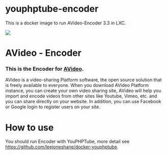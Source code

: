 # youphptube-encoder

This is a docker image to run AVideo-Encoder 3.3 in LXC.

<img src="https://avideo.tube/website/assets/151/images/avideo_encoder1.png"/>

# AVideo - Encoder
### This is the Encoder for <a href="https://avideo.com/" target="_blank">AVideo</a>.
AVideo is a video-sharing Platform software, the open source solution that is freely available to everyone. When you download AVideo Platform instance, you can create your own video sharing site, AVideo will help you import and encode videos from other sites like Youtube, Vimeo, etc. and you can share directly on your website. In addition, you can use Facebook or Google login to register users on your site. 

# How to use
You should run Encoder with YouPHPTube, more detail see https://github.com/leejoneshane/docker-youphptube.
